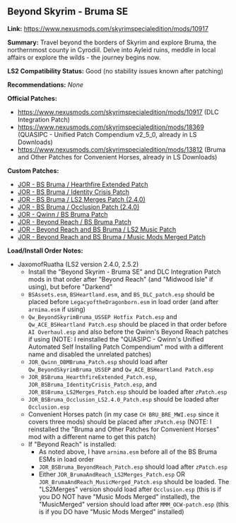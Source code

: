 ## Beyond Skyrim - Bruma SE

**Link:** https://www.nexusmods.com/skyrimspecialedition/mods/10917

**Summary:** Travel beyond the borders of Skyrim and explore Bruma, the northernmost county in Cyrodiil. Delve into Ayleid ruins, meddle in local affairs or explore the wilds - the journey begins now. 

**LS2 Compatibility Status:** Good (no stability issues known after patching)

**Recommendations:** 
_None_

**Official Patches:**
* https://www.nexusmods.com/skyrimspecialedition/mods/10917 (DLC Integration Patch)
* https://www.nexusmods.com/skyrimspecialedition/mods/18369 (QUASIPC - Unified Patch Compendium v2_5_0, already in LS Downloads)
* https://www.nexusmods.com/skyrimspecialedition/mods/13812 (Bruma and Other Patches for Convenient Horses, already in LS Downloads)

**Custom Patches:**
* [JOR - BS Bruma / Hearthfire Extended Patch](/custom-patches/JOR_BSBruma_HearthfireExtended_Patch.esp)
* [JOR - BS Bruma / Identity Crisis Patch](/custom-patches/JOR_BSBruma_IdentityCrisis_Patch.esp)
* [JOR - BS Bruma / LS2 Merges Patch (2.4.0)](/custom-patches/2.4.0/JOR_BSBruma_LS2Merges_Patch.esp)
* [JOR - BS Bruma / Occlusion Patch (2.4.0)](/custom-patches/2.4.0/JOR_BSBruma_Occlusion_LS2.4.0_Patch.esp)
* [JOR - Qwinn / BS Bruma Patch](/custom-patches/JOR_Qwinn_DBMBruma_Patch.esp)
* [JOR - Beyond Reach / BS Bruma Patch](/custom-patches/JOR_BSBruma_BeyondReach_Patch.esp)
* [JOR - Beyond Reach and BS Bruma / LS2 Music Patch](/custom-patches/JOR_BrumaAndReach_LS2Merges_Patch.esp)
* [JOR - Beyond Reach and BS Bruma / Music Mods Merged Patch](/custom-patches/JOR_BrumaAndReach_MusicMerged_Patch.esp)

**Load/Install Order Notes:**
* JaxomofRuatha (LS2 version 2.4.0, 2.5.2)
  * Install the "Beyond Skyrim - Bruma SE" and DLC Integration Patch mods in that order after "Beyond Reach" (and "Midwood Isle" if using), but before "Darkend"
  * `BSAssets.esm`, `BSHeartland.esm`, and `BS_DLC_patch.esp` should be placed before `LegacyoftheDragonborn.esm` in load order (and after `arnima.esm` if using)
  * `Qw_BeyondSkyrimBruma_USSEP Hotfix Patch.esp` and `Qw_ACE_BSHeartland Patch.esp` should be placed in that order before `AI Overhaul.esp` and also before the Qwinn's Beyond Reach patches if using (NOTE: I reinstalled the "QUASIPC - Qwinn's Unified Automated Self Installing Patch Compendium" mod with a different name and disabled the unrelated patches)
  * `JOR_Qwinn_DBMBruma_Patch.esp` should load after `Qw_BeyondSkyrimBruma_USSEP` and `Qw_ACE_BSHeartland Patch.esp`
  * `JOR_BSBruma_HearthfireExtended_Patch.esp`, `JOR_BSBruma_IdentityCrisis_Patch.esp`, and `JOR_BSBruma_LS2Merges_Patch.esp` should be loaded after `zPatch.esp`
  * `JOR_BSBruma_Occlusion_LS2.4.0_Patch.esp` should be loaded after `Occlusion.esp`
  * Convenient Horses patch (in my case `CH BRU_BRE_MWI.esp` since it covers three mods) should be placed after `zPatch.esp` (NOTE: I reinstalled the "Bruma and Other Patches for Convenient Horses" mod with a different name to get this patch)
  * If "Beyond Reach" is installed:
    * As noted above, I have `arnima.esm` before all of the BS Bruma ESMs in load order
    * `JOR_BSBruma_BeyondReach_Patch.esp` should load after `zPatch.esp`
    * Either `JOR_BrumaAndReach_LS2Merges_Patch.esp` OR `JOR_BrumaAndReach_MusicMerged_Patch.esp` should be loaded. The "LS2Merges" version should load after `Occlusion.esp` (this is if you DO NOT have "Music Mods Merged" installed), the "MusicMerged" version should load after `MMM_OCW-patch.esp` (this is if you DO have "Music Mods Merged" installed)
